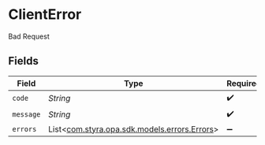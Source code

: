 # ClientError

Bad Request


## Fields

| Field                                                                         | Type                                                                          | Required                                                                      | Description                                                                   |
| ----------------------------------------------------------------------------- | ----------------------------------------------------------------------------- | ----------------------------------------------------------------------------- | ----------------------------------------------------------------------------- |
| `code`                                                                        | *String*                                                                      | :heavy_check_mark:                                                            | N/A                                                                           |
| `message`                                                                     | *String*                                                                      | :heavy_check_mark:                                                            | N/A                                                                           |
| `errors`                                                                      | List<[com.styra.opa.sdk.models.errors.Errors](../../models/errors/Errors.md)> | :heavy_minus_sign:                                                            | N/A                                                                           |